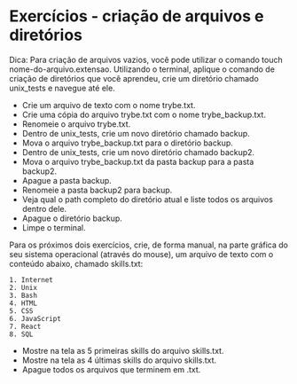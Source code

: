 # Exercícios - criação de arquivos e diretórios

Dica: Para criação de arquivos vazios, você pode utilizar o comando touch nome-do-arquivo.extensao.
Utilizando o terminal, aplique o comando de criação de diretórios que você aprendeu, crie um diretório chamado unix_tests e navegue até ele.

- Crie um arquivo de texto com o nome trybe.txt.
- Crie uma cópia do arquivo trybe.txt com o nome trybe_backup.txt.
- Renomeie o arquivo trybe.txt.
- Dentro de unix_tests, crie um novo diretório chamado backup.
- Mova o arquivo trybe_backup.txt para o diretório backup. 
- Dentro de unix_tests, crie um novo diretório chamado backup2.
- Mova o arquivo trybe_backup.txt da pasta backup para a pasta backup2.
- Apague a pasta backup.
- Renomeie a pasta backup2 para backup.
- Veja qual o path completo do diretório atual e liste todos os arquivos dentro dele.
- Apague o diretório backup.
- Limpe o terminal.

Para os próximos dois exercícios, crie, de forma manual, na parte gráfica do seu sistema operacional (através do mouse), um arquivo de texto com o conteúdo abaixo, chamado skills.txt:

```
1. Internet
2. Unix
3. Bash
4. HTML
5. CSS
6. JavaScript
7. React
8. SQL
```

- Mostre na tela as 5 primeiras skills do arquivo skills.txt.
- Mostre na tela as 4 últimas skills do arquivo skills.txt.
- Apague todos os arquivos que terminem em .txt.
